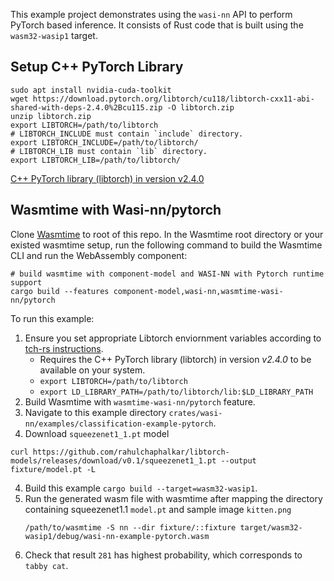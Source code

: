 This example project demonstrates using the `wasi-nn` API to perform PyTorch based inference. It consists of Rust code that is built using the `wasm32-wasip1` target.

## Setup C++ PyTorch Library

```shell
sudo apt install nvidia-cuda-toolkit
wget https://download.pytorch.org/libtorch/cu118/libtorch-cxx11-abi-shared-with-deps-2.4.0%2Bcu115.zip -O libtorch.zip
unzip libtorch.zip
export LIBTORCH=/path/to/libtorch
# LIBTORCH_INCLUDE must contain `include` directory.
export LIBTORCH_INCLUDE=/path/to/libtorch/
# LIBTORCH_LIB must contain `lib` directory.
export LIBTORCH_LIB=/path/to/libtorch/
```

[C++ PyTorch library (libtorch) in version v2.4.0](https://pytorch.org/get-started/locally/)


## Wasmtime with Wasi-nn/pytorch
Clone [Wasmtime](https://github.com/bytecodealliance/wasmtime.git) to root of this repo. In the Wasmtime root directory or your existed wasmtime setup, run the following command to build the Wasmtime CLI and run the WebAssembly component:
```shell
# build wasmtime with component-model and WASI-NN with Pytorch runtime support
cargo build --features component-model,wasi-nn,wasmtime-wasi-nn/pytorch

```


To run this example: 
1. Ensure you set appropriate Libtorch enviornment variables according to [tch-rs instructions]( https://github.com/LaurentMazare/tch-rs?tab=readme-ov-file#libtorch-manual-install). 
    - Requires the C++ PyTorch library (libtorch) in version *v2.4.0* to be available on
your system. 
    - `export LIBTORCH=/path/to/libtorch`
    - `export LD_LIBRARY_PATH=/path/to/libtorch/lib:$LD_LIBRARY_PATH`
2. Build Wasmtime  with `wasmtime-wasi-nn/pytorch` feature.
3. Navigate to this example directory `crates/wasi-nn/examples/classification-example-pytorch`.
4. Download `squeezenet1_1.pt` model 
```
curl https://github.com/rahulchaphalkar/libtorch-models/releases/download/v0.1/squeezenet1_1.pt --output fixture/model.pt -L
```
4. Build this example `cargo build --target=wasm32-wasip1`.
5. Run the generated wasm file with wasmtime after mapping the directory containing squeezenet1.1 `model.pt` and sample image `kitten.png`
    ```
    /path/to/wasmtime -S nn --dir fixture/::fixture target/wasm32-wasip1/debug/wasi-nn-example-pytorch.wasm
    ```
6. Check that result `281` has highest probability, which corresponds to `tabby cat`.

